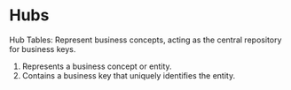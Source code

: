 # Hubs

Hub Tables: Represent business concepts, acting as the central repository for business keys.

1. Represents a business concept or entity.
2. Contains a business key that uniquely identifies the entity.
